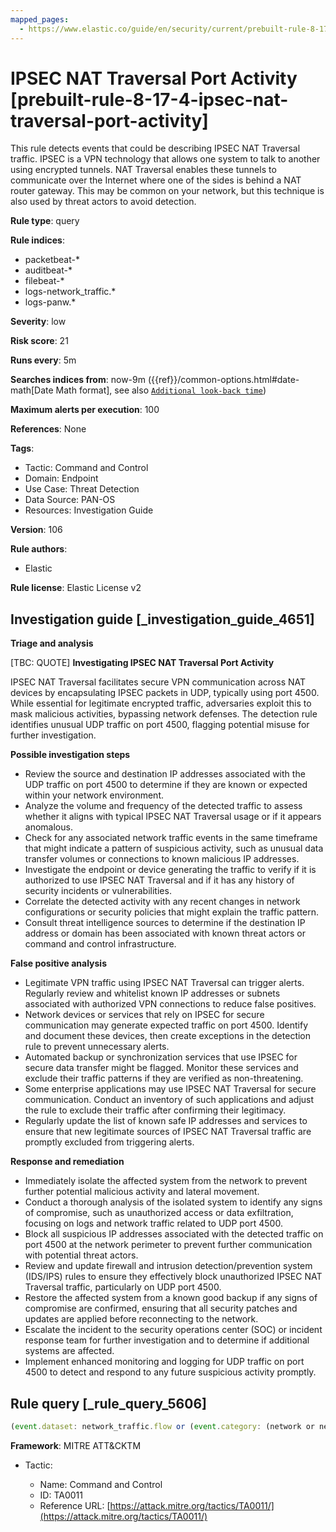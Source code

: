 ```yaml
---
mapped_pages:
  - https://www.elastic.co/guide/en/security/current/prebuilt-rule-8-17-4-ipsec-nat-traversal-port-activity.html
---
```


# IPSEC NAT Traversal Port Activity [prebuilt-rule-8-17-4-ipsec-nat-traversal-port-activity]

This rule detects events that could be describing IPSEC NAT Traversal traffic. IPSEC is a VPN technology that allows one system to talk to another using encrypted tunnels. NAT Traversal enables these tunnels to communicate over the Internet where one of the sides is behind a NAT router gateway. This may be common on your network, but this technique is also used by threat actors to avoid detection.

**Rule type**: query

**Rule indices**:

* packetbeat-*
* auditbeat-*
* filebeat-*
* logs-network_traffic.*
* logs-panw.*

**Severity**: low

**Risk score**: 21

**Runs every**: 5m

**Searches indices from**: now-9m ({{ref}}/common-options.html#date-math[Date Math format], see also [`Additional look-back time`](docs-content://solutions/security/detect-and-alert/create-detection-rule.md#rule-schedule))

**Maximum alerts per execution**: 100

**References**: None

**Tags**:

* Tactic: Command and Control
* Domain: Endpoint
* Use Case: Threat Detection
* Data Source: PAN-OS
* Resources: Investigation Guide

**Version**: 106

**Rule authors**:

* Elastic

**Rule license**: Elastic License v2

## Investigation guide [_investigation_guide_4651]

**Triage and analysis**

[TBC: QUOTE]
**Investigating IPSEC NAT Traversal Port Activity**

IPSEC NAT Traversal facilitates secure VPN communication across NAT devices by encapsulating IPSEC packets in UDP, typically using port 4500. While essential for legitimate encrypted traffic, adversaries exploit this to mask malicious activities, bypassing network defenses. The detection rule identifies unusual UDP traffic on port 4500, flagging potential misuse for further investigation.

**Possible investigation steps**

* Review the source and destination IP addresses associated with the UDP traffic on port 4500 to determine if they are known or expected within your network environment.
* Analyze the volume and frequency of the detected traffic to assess whether it aligns with typical IPSEC NAT Traversal usage or if it appears anomalous.
* Check for any associated network traffic events in the same timeframe that might indicate a pattern of suspicious activity, such as unusual data transfer volumes or connections to known malicious IP addresses.
* Investigate the endpoint or device generating the traffic to verify if it is authorized to use IPSEC NAT Traversal and if it has any history of security incidents or vulnerabilities.
* Correlate the detected activity with any recent changes in network configurations or security policies that might explain the traffic pattern.
* Consult threat intelligence sources to determine if the destination IP address or domain has been associated with known threat actors or command and control infrastructure.

**False positive analysis**

* Legitimate VPN traffic using IPSEC NAT Traversal can trigger alerts. Regularly review and whitelist known IP addresses or subnets associated with authorized VPN connections to reduce false positives.
* Network devices or services that rely on IPSEC for secure communication may generate expected traffic on port 4500. Identify and document these devices, then create exceptions in the detection rule to prevent unnecessary alerts.
* Automated backup or synchronization services that use IPSEC for secure data transfer might be flagged. Monitor these services and exclude their traffic patterns if they are verified as non-threatening.
* Some enterprise applications may use IPSEC NAT Traversal for secure communication. Conduct an inventory of such applications and adjust the rule to exclude their traffic after confirming their legitimacy.
* Regularly update the list of known safe IP addresses and services to ensure that new legitimate sources of IPSEC NAT Traversal traffic are promptly excluded from triggering alerts.

**Response and remediation**

* Immediately isolate the affected system from the network to prevent further potential malicious activity and lateral movement.
* Conduct a thorough analysis of the isolated system to identify any signs of compromise, such as unauthorized access or data exfiltration, focusing on logs and network traffic related to UDP port 4500.
* Block all suspicious IP addresses associated with the detected traffic on port 4500 at the network perimeter to prevent further communication with potential threat actors.
* Review and update firewall and intrusion detection/prevention system (IDS/IPS) rules to ensure they effectively block unauthorized IPSEC NAT Traversal traffic, particularly on UDP port 4500.
* Restore the affected system from a known good backup if any signs of compromise are confirmed, ensuring that all security patches and updates are applied before reconnecting to the network.
* Escalate the incident to the security operations center (SOC) or incident response team for further investigation and to determine if additional systems are affected.
* Implement enhanced monitoring and logging for UDP traffic on port 4500 to detect and respond to any future suspicious activity promptly.


## Rule query [_rule_query_5606]

```js
(event.dataset: network_traffic.flow or (event.category: (network or network_traffic))) and network.transport:udp and destination.port:4500
```

**Framework**: MITRE ATT&CKTM

* Tactic:

    * Name: Command and Control
    * ID: TA0011
    * Reference URL: [https://attack.mitre.org/tactics/TA0011/](https://attack.mitre.org/tactics/TA0011/)



